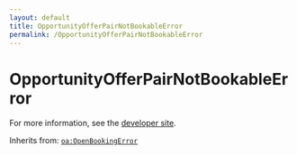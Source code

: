 ```yaml
---
layout: default
title: OpportunityOfferPairNotBookableError
permalink: /OpportunityOfferPairNotBookableError
---
```


# OpportunityOfferPairNotBookableError


For more information, see the [developer site](https://developer.openactive.io/data-model/types/opportunityofferpairnotbookableerror).

Inherits from: [`oa:OpenBookingError`](https://openactive.io/OpenBookingError)
